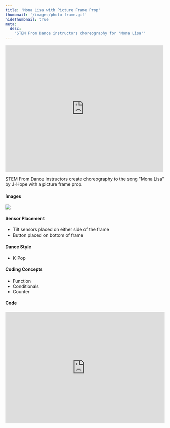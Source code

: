 ```yaml
---
title: 'Mona Lisa with Picture Frame Prop'
thumbnail: '/images/photo frame.gif'
hideThumbnail: true
meta:
  desc:
    "STEM From Dance instructors choreography for 'Mona Lisa'"
---
```

<iframe src="https://nyu.app.box.com/embed/s/otklaud4uz34tneigvc6emgdnleg5sk3?sortColumn=date" width="500" height="400" frameborder="0" allowfullscreen webkitallowfullscreen msallowfullscreen></iframe>

STEM From Dance instructors create choreography to the song "Mona Lisa" by J-Hope with a picture frame prop.

#### Images

<img src="/images/frame-back.jpg">

#### Sensor Placement

+ Tilt sensors placed on either side of the frame
+ Button placed on bottom of frame

#### Dance Style

+ K-Pop 

#### Coding Concepts

+ Function
+ Conditionals
+ Counter

#### Code

<div style="position:relative;height:0;padding-bottom:70%;overflow:hidden;"><iframe style="position:absolute;top:0;left:0;width:100%;height:100%;" src="https://maker.makecode.com/#pub:_7w6Vxe2r2dg6" frameborder="0" sandbox="allow-popups allow-forms allow-scripts allow-same-origin"></iframe></div>

